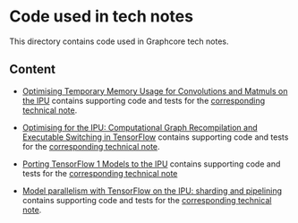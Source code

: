 <!-- Copyright (c) 2021 Graphcore Ltd. All rights reserved. -->
# Code used in tech notes

This directory contains code used in Graphcore tech notes.

## Content

- [Optimising Temporary Memory Usage for Convolutions and Matmuls on the
  IPU](available_memory) contains supporting code and tests for the
  [corresponding technical
  note](https://docs.graphcore.ai/projects/available-memory/en/3.0.0/).

- [Optimising for the IPU: Computational Graph Recompilation and Executable
  Switching in TensorFlow](recompilation) contains supporting code and tests for
  the [corresponding technical
  note](https://docs.graphcore.ai/projects/tf-recompilation/en/3.0.0/).

- [Porting TensorFlow 1 Models to the IPU](tensorflow_porting_tf1_models)
  contains supporting code and tests for the [corresponding technical
  note](https://docs.graphcore.ai/projects/porting-tf-models/en/3.0.0/)

- [Model parallelism with TensorFlow on the IPU: sharding and
  pipelining](model_parallelism) contains supporting code and tests for the
  [corresponding technical
  note](https://docs.graphcore.ai/projects/tf-model-parallelism/en/3.0.0/).
